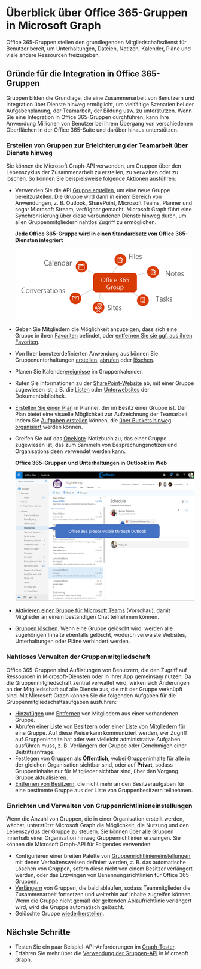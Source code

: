 # <a name="overview-of-office-365-groups-in-microsoft-graph"></a>Überblick über Office 365-Gruppen in Microsoft Graph

Office 365-Gruppen stellen den grundlegenden Mitgliedschaftsdienst für Benutzer bereit, um Unterhaltungen, Dateien, Notizen, Kalender, Pläne und viele andere Ressourcen freizugeben. 

## <a name="why-integrate-with-office-365-groups"></a>Gründe für die Integration in Office 365-Gruppen   

Gruppen bilden die Grundlage, die eine Zusammenarbeit von Benutzern und Integration über Dienste hinweg ermöglicht, um vielfältige Szenarien bei der Aufgabenplanung, der Teamarbeit, der Bildung usw. zu unterstützen. Wenn Sie eine Integration in Office 365-Gruppen durchführen, kann Ihre Anwendung Millionen von Benutzer bei ihrem Übergang von verschiedenen Oberflächen in der Office 365-Suite und darüber hinaus unterstützen.  
 
### <a name="create-groups-to-facilitate-teamwork-across-services"></a>Erstellen von Gruppen zur Erleichterung der Teamarbeit über Dienste hinweg 
 
Sie können die Microsoft Graph-API verwenden, um Gruppen über den Lebenszyklus der Zusammenarbeit zu erstellen, zu verwalten oder zu löschen. So können Sie beispielsweise folgende Aktionen ausführen:  
 
- Verwenden Sie die API [Gruppe erstellen](../api-reference/v1.0/api/group_post_groups.md), um eine neue Gruppe bereitzustellen. Die Gruppe wird dann in einem Bereich von Anwendungen, z. B. Outlook, SharePoint, Microsoft Teams, Planner und sogar Microsoft Stream, verfügbar gemacht. Microsoft Graph führt eine Synchronisierung über diese verbundenen Dienste hinweg durch, um allen Gruppenmitgliedern nahtlos Zugriff zu ermöglichen.  
 
    **Jede Office 365-Gruppe wird in einen Standardsatz von Office 365-Diensten integriert**

    ![Diagramm, in dem die Office 365-Gruppenintegration mit Dateien, Notizen, Aufgaben, Websites, Unterhaltungen und Kalender gezeigt wird.](images/office365-groups-concept-overview-related-services-infographic.png)  

- Geben Sie Mitgliedern die Möglichkeit anzuzeigen, dass sich eine Gruppe in ihren [Favoriten](../api-reference/v1.0/api/group_addfavorite.md) befindet, oder [entfernen Sie sie ggf. aus ihren Favoriten](../api-reference/v1.0/api/group_removefavorite.md). 
- Von Ihrer benutzerdefinierten Anwendung aus können Sie Gruppenunterhaltungen [erstellen](../api-reference/v1.0/api/group_post_conversations.md), [abrufen](../api-reference/v1.0/api/group_get_conversation.md) oder [löschen](../api-reference/v1.0/api/group_delete_conversation.md). 
- Planen Sie Kalender[ereignisse](../api-reference/v1.0/resources/event.md) im Gruppenkalender. 
- Rufen Sie Informationen zu der [SharePoint-Website](../api-reference/v1.0/resources/site.md) ab, mit einer Gruppe zugewiesen ist, z B. die [Listen](../api-reference/v1.0/api/list_list.md) oder [Unterwebsites](../api-reference/v1.0/api/site_list_subsites.md) der Dokumentbibliothek. 
- [Erstellen Sie einen Plan](../api-reference/v1.0/api/planner_post_buckets.md) in Planner, der im Besitz einer Gruppe ist. Der Plan bietet eine visuelle Möglichkeit zur Aufzeichnung der Teamarbeit, indem Sie [Aufgaben erstellen](../api-reference/v1.0/api/planner_post_tasks.md) können, die [über Buckets hinweg organisiert](../api-reference/v1.0/api/planner_post_buckets.md) werden können.  
- Greifen Sie auf das [OneNote](../api-reference/v1.0/resources/onenote.md)-Notizbuch zu, das einer Gruppe zugewiesen ist, das zum Sammeln von Besprechungsnotizen und Organisationsideen verwendet werden kann. 
  
    **Office 365-Gruppen und Unterhaltungen in Outlook im Web**

    ![Screenshot von Outlook im Web mit aufgelisteten Gruppen im Ordner „Gruppen“](images/office365-groups-concept-overview-groups-in-outlook.png) 

- [Aktivieren einer Gruppe für Microsoft Teams](../api-reference/beta/api/team_put_teams.md) (Vorschau), damit Mitglieder an einem beständigen Chat teilnehmen können.  
- [Gruppen löschen](../api-reference/v1.0/api/group_delete.md). Wenn eine Gruppe gelöscht wird, werden alle zugehörigen Inhalte ebenfalls gelöscht, wodurch verwaiste Websites, Unterhaltungen oder Pläne verhindert werden. 
 
### <a name="manage-group-membership-seamlessly"></a>Nahtloses Verwalten der Gruppenmitgliedschaft 
 
Office 365-Gruppen sind Auflistungen von Benutzern, die den Zugriff auf Ressourcen in Microsoft-Diensten oder in Ihrer App gemeinsam nutzen. Da die Gruppenmitgliedschaft zentral verwaltet wird, wirken sich Änderungen an der Mitgliedschaft auf alle Dienste aus, die mit der Gruppe verknüpft sind. Mit Microsoft Graph können Sie die folgenden Aufgaben für die Gruppenmitgliedschaftsaufgaben ausführen:
 
- [Hinzufügen](../api-reference/v1.0/api/group_post_members.md) und [Entfernen](../api-reference/v1.0/api/group_delete_members.md) von Mitgliedern aus einer vorhandenen Gruppe. 
- Abrufen einer [Liste von Besitzern](../api-reference/v1.0/api/group_list_owners.md) oder einer [Liste von Mitgliedern](../api-reference/v1.0/api/group_list_members.md) für eine Gruppe. Auf diese Weise kann kommuniziert werden, wer Zugriff auf Gruppeninhalte hat oder wer vielleicht administrative Aufgaben ausführen muss, z. B. Verlängern der Gruppe oder Genehmigen einer Beitrittsanfrage. 
- Festlegen von Gruppen als **Öffentlich**, wobei Gruppeninhalte für alle in der gleichen Organisation sichtbar sind, oder auf **Privat**, sodass Gruppeninhalte nur für Mitglieder sichtbar sind, über den Vorgang [Gruppe aktualisieren](../api-reference/v1.0/api/group_update.md). 
- [Entfernen von Besitzern](../api-reference/v1.0/api/group_delete_owners.md), die nicht mehr an den Besitzeraufgaben für eine bestimmte Gruppe aus der Liste von Gruppenbesitzern teilnehmen. 
 
### <a name="establish-and-maintain-group-policy-settings"></a>Einrichten und Verwalten von Gruppenrichtlinieneinstellungen 
 
Wenn die Anzahl von Gruppen, die in einer Organisation erstellt werden, wächst, unterstützt Microsoft Graph die Möglichkeit, die Nutzung und den Lebenszyklus der Gruppe zu steuern. Sie können über alle Gruppen innerhalb einer Organisation hinweg Gruppenrichtlinien erzwingen. Sie können die Microsoft Graph-API für Folgendes verwenden:

- Konfigurieren einer breiten Palette von [Gruppenrichtlinieneinstellungen](../api-reference/v1.0/resources/groupsetting.md), mit denen Verhaltensweisen definiert werden, z. B. das automatische Löschen von Gruppen, sofern diese nicht von einem Besitzer verlängert werden, oder das Erzwingen von Benennungsrichtlinien für Office 365-Gruppen. 
- [Verlängern](../api-reference/v1.0/api/group_renew.md) von Gruppen, die bald ablaufen, sodass Teammitglieder die Zusammenarbeit fortsetzen und weiterhin auf Inhalte zugreifen können. Wenn die Gruppe nicht gemäß der geltenden Ablaufrichtlinie verlängert wird, wird die Gruppe automatisch gelöscht. 
- Gelöschte Gruppe [wiederherstellen](../api-reference/v1.0/api/directory_deleteditems_restore.md).
 
## <a name="next-steps"></a>Nächste Schritte

- Testen Sie ein paar Beispiel-API-Anforderungen im [Graph-Tester](https://developer.microsoft.com/de-DE/graph/graph-explorer). 
- Erfahren Sie mehr über die [Verwendung der Gruppen-API](../api-reference/v1.0/resources/groups-overview.md) in Microsoft Graph.
